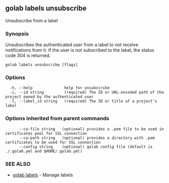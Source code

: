 ## golab labels unsubscribe

Unsubscribe from a label

### Synopsis


Unsubscribes the authenticated user from a label to not receive notifications from it. If the user is not subscribed to the label, the status code 304 is returned.

```
golab labels unsubscribe [flags]
```

### Options

```
  -h, --help              help for unsubscribe
  -i, --id string         (required) The ID or URL-encoded path of the project owned by the authenticated user
  -l, --label_id string   (required) The ID or title of a project's label
```

### Options inherited from parent commands

```
      --ca-file string   (optional) provides a .pem file to be used in certificates pool for SSL connection
      --ca-path string   (optional) provides a directory with .pem certificates to be used for SSL connection
      --config string    (optional) golab config file (default is ./.golab.yml and $HOME/.golab.yml)
```

### SEE ALSO
* [golab labels](golab_labels.md)	 - Manage labels

